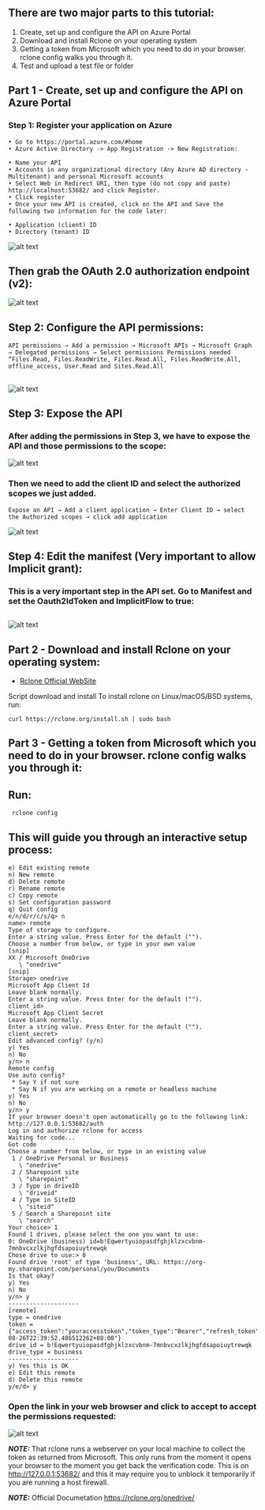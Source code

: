 ## There are two major parts to this tutorial:

1. Create, set up and configure the API on Azure Portal
2. Download and install Rclone on your operating system
3. Getting a token from Microsoft which you need to do in your browser. rclone config walks you through it.
4. Test and upload a test file or folder

## Part 1 - Create, set up and configure the API on Azure Portal

### Step 1: Register your application on Azure


    • Go to https://portal.azure.com/#home
    • Azure Active Directory -> App Registration -> New Registration:

    • Name your API
    • Accounts in any organizational directory (Any Azure AD directory - Multitenant) and personal Microsoft accounts
    • Select Web in Redirect URI, then type (do not copy and paste) http://localhost:53682/ and click Register. 
    • Click register
    • Once your new API is created, click on the API and Save the following two information for the code later:
      
    • Application (client) ID
    • Directory (tenant) ID

![alt text](./img01.jpg)

## Then grab the OAuth 2.0 authorization endpoint (v2):
![alt text](./img02.jpg)

## 

## Step 2: Configure the API permissions:

``` 
API permissions → Add a permission → Microsoft APIs → Microsoft Graph → Delegated permissions → Select permissions Permissions needed “Files.Read, Files.ReadWrite, Files.Read.All, Files.ReadWrite.All, offline_access, User.Read and Sites.Read.All 
```
##

![alt text](./img03.jpg)

##

## Step 3: Expose the API

### After adding the permissions in Step 3, we have to expose the API and those permissions to the scope:

![alt text](./img04.jpg)

### Then we need to add the client ID and select the authorized scopes we just added.

```
Expose an API → Add a client application → Enter Client ID → select the Authorized scopes → click add application
```

![alt text](./img05.jpg)

## Step 4: Edit the manifest (Very important to allow Implicit grant):

### This is a very important step in the API set. Go to Manifest and set the Oauth2IdToken and ImplicitFlow to true:

## 

![alt text](./img06.png)

##
##

## Part 2 - Download and install Rclone on your operating system:

* [Rclone Official WebSite](https://rclone.org/downloads/) 

Script download and install To install rclone on Linux/macOS/BSD systems, run:

```
curl https://rclone.org/install.sh | sudo bash
```

## Part 3 - Getting a token from Microsoft which you need to do in your browser. rclone config walks you through it:

## Run:

```
 rclone config
```

## This will guide you through an interactive setup process:

```
e) Edit existing remote
n) New remote
d) Delete remote
r) Rename remote
c) Copy remote
s) Set configuration password
q) Quit config
e/n/d/r/c/s/q> n
name> remote
Type of storage to configure.
Enter a string value. Press Enter for the default ("").
Choose a number from below, or type in your own value
[snip]
XX / Microsoft OneDrive
   \ "onedrive"
[snip]
Storage> onedrive
Microsoft App Client Id
Leave blank normally.
Enter a string value. Press Enter for the default ("").
client_id>
Microsoft App Client Secret
Leave blank normally.
Enter a string value. Press Enter for the default ("").
client_secret>
Edit advanced config? (y/n)
y) Yes
n) No
y/n> n
Remote config
Use auto config?
 * Say Y if not sure
 * Say N if you are working on a remote or headless machine
y) Yes
n) No
y/n> y
If your browser doesn't open automatically go to the following link: http://127.0.0.1:53682/auth
Log in and authorize rclone for access
Waiting for code...
Got code
Choose a number from below, or type in an existing value
 1 / OneDrive Personal or Business
   \ "onedrive"
 2 / Sharepoint site
   \ "sharepoint"
 3 / Type in driveID
   \ "driveid"
 4 / Type in SiteID
   \ "siteid"
 5 / Search a Sharepoint site
   \ "search"
Your choice> 1
Found 1 drives, please select the one you want to use:
0: OneDrive (business) id=b!Eqwertyuiopasdfghjklzxcvbnm-7mnbvcxzlkjhgfdsapoiuytrewqk
Chose drive to use:> 0
Found drive 'root' of type 'business', URL: https://org-my.sharepoint.com/personal/you/Documents
Is that okay?
y) Yes
n) No
y/n> y
--------------------
[remote]
type = onedrive
token = {"access_token":"youraccesstoken","token_type":"Bearer","refresh_token":"yourrefreshtoken","expiry":"2018-08-26T22:39:52.486512262+08:00"}
drive_id = b!Eqwertyuiopasdfghjklzxcvbnm-7mnbvcxzlkjhgfdsapoiuytrewqk
drive_type = business
--------------------
y) Yes this is OK
e) Edit this remote
d) Delete this remote
y/e/d> y
```

### Open the link in your web browser and click to accept to accept the permissions requested:

![alt text](./img07.jpg)


**_NOTE:_**  That rclone runs a webserver on your local machine to collect the token as returned from Microsoft. This only runs from the moment it opens your browser to the moment you get back the verification code. This is on http://127.0.0.1:53682/ and this it may require you to unblock it temporarily if you are running a host firewall.

**_NOTE:_**  Official Documetation https://rclone.org/onedrive/